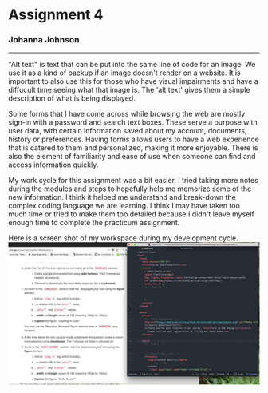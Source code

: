 <!DOCTYPE md>
 <head>
  <meta charset="UTF-8">
  <meta name="Report: Assignment 4" content="Head Elements in HTML">
  <meta name="author" content="Johanna Johnson">
  <meta name="viewport" content="width=device-width, initial-scale=1.0">
  
</head>

<body>
  <h1>Assignment 4</h1>

  <h3>Johanna Johnson</h3>
<hr/>
<p>"Alt text" is text that can be put into the same line of code for an image.  We use it as a kind of backup if an image doesn't render on a website. It is important to also use this for those who have visual impairments and have a diffucult time seeing what that image is. The 'alt text' gives them a simple description of what is being displayed.
</p>
<p> Some forms that I have come across while browsing the web are mostly sign-in with a password and search text boxes. These serve a purpose with user data, with certain information saved about my account, documents, history or preferences. Having forms allows users to have a web experience that is catered to them and personalized, making it more enjoyable. There is also the element of familiarity and ease of use when someone can find and access information quickly.
</p>
<p>My work cycle for this assignment was a bit easier. I tried taking more notes during the modules and steps to hopefully help me memorize some of the new information. I think it helped me understand and break-down the complex coding language we are learning. I think I may have taken too much time or tried to make them too detailed because I didn't leave myself enough time to complete the practicum assignment.
</p>
<p>Here is a screen shot of my workspace during my development cycle.<br/>
  <img src="./images/screen-shot-a4.png">
</p>

</body>
